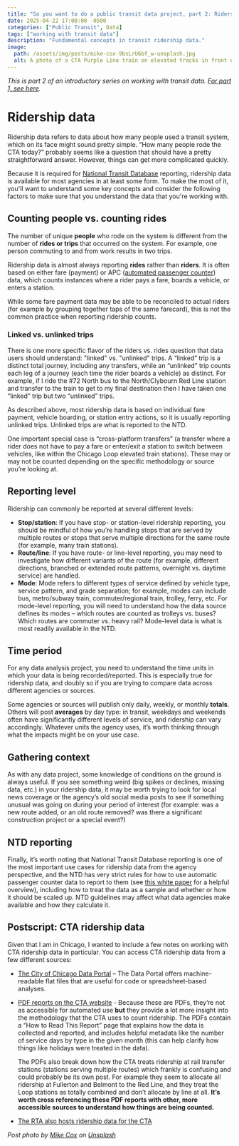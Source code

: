 ```yaml
---
title: "So you want to do a public transit data project, part 2: Ridership"
date: 2025-04-22 17:00:00 -0500
categories: ["Public Transit", Data]
tags: ["working with transit data"]  
description: "Fundamental concepts in transit ridership data."   
image:
  path: /assets/img/posts/mike-cox-9bsLrU6bf_w-unsplash.jpg
  alt: A photo of a CTA Purple Line train on elevated tracks in front of a stone building.
---
```

*This is part 2 of an introductory series on working with transit data. [For part 1, see here](/posts/transit-data-pt-1).*

# Ridership data

Ridership data refers to data about how many people used a transit system, which on its face might sound pretty simple. “How many people rode the CTA today?” probably seems like a question that should have a pretty straightforward answer. However, things can get more complicated quickly. 

Because it is required for [National Transit Database](https://www.transit.dot.gov/ntd) reporting, ridership data is available for most agencies in at least some form. To make the most of it, you'll want to understand some key concepts and consider the following factors to make sure that you understand the data that you're working with.

## Counting people vs. counting rides

The number of unique **people** who rode on the system is different from the number of **rides or trips** that occurred on the system. For example, one person commuting to and from work results in two trips. 

Ridership data is almost always reporting **rides** rather than **riders**. It is often based on either fare (payment) or APC ([automated passenger counter](https://www.transitwiki.org/TransitWiki/index.php/Automated_passenger_counter)) data, which counts instances where a rider pays a fare, boards a vehicle, or enters a station. 

While some fare payment data may be able to be reconciled to actual riders (for example by grouping together taps of the same farecard), this is not the common practice when reporting ridership counts.

### Linked vs. unlinked trips
 
There is one more specific flavor of the riders vs. rides question that data users should understand: "linked" vs. "unlinked" trips. A “linked” trip is a distinct total journey, including any transfers, while an “unlinked” trip counts each leg of a journey (each time the rider boards a vehicle) as distinct. For example, if I ride the #72 North bus to the North/Clybourn Red Line station and transfer to the train to get to my final destination then I have taken one “linked” trip but two “unlinked” trips. 

As described above, most ridership data is based on individual fare payment, vehicle boarding, or station entry actions, so it is usually reporting unlinked trips. Unlinked trips are what is reported to the NTD.

One important special case is “cross-platform transfers” (a transfer where a rider does not have to pay a fare or enter/exit a station to switch between vehicles, like within the Chicago Loop elevated train stations). These may or may not be counted depending on the specific methodology or source you’re looking at. 

## Reporting level

Ridership can commonly be reported at several different levels:

 * **Stop/station**: If you have stop- or station-level ridership reporting, you should be mindful of how you’re handling stops that are served by multiple routes or stops that serve multiple directions for the same route (for example, many train stations).  
 * **Route/line**: If you have route- or line-level reporting, you may need to investigate how different variants of the route (for example, different directions, branched or extended route patterns, overnight vs. daytime service) are handled. 
 * **Mode**: Mode refers to different types of service defined by vehicle type, service pattern, and grade separation; for example, modes can include bus, metro/subway train, commuter/regional train, trolley, ferry, etc. For mode-level reporting, you will need to understand how the data source defines its modes – which routes are counted as trolleys vs. buses? Which routes are commuter vs. heavy rail? Mode-level data is what is most readily available in the NTD.

## Time period

For any data analysis project, you need to understand the time units in which your data is being recorded/reported. This is especially true for ridership data, and doubly so if you are trying to compare data across different agencies or sources. 

Some agencies or sources will publish only daily, weekly, or monthly **totals**. Others will post **averages** by day type: in transit, weekdays and weekends often have significantly different levels of service, and ridership can vary accordingly. Whatever units the agency uses, it’s worth thinking through what the impacts might be on your use case. 

## Gathering context

As with any data project, some knowledge of conditions on the ground is always useful. If you see something weird (big spikes or declines, missing data, etc.) in your ridership data, it may be worth trying to look for local news coverage or the agency’s old social media posts to see if something unusual was going on during your period of interest (for example: was a new route added, or an old route removed? was there a significant construction project or a special event?)

## NTD reporting

Finally, it’s worth noting that National Transit Database reporting is one of the most important use cases for ridership data from the agency perspective, and the NTD has very strict rules for how to use automatic passenger counter data to report to them (see [this white paper](https://www.oregon.gov/odot/RPTD/RPTD%20Document%20Library/APC-AFC-White-Paper-Trillium-2021.pdf) for a helpful overview), including how to treat the data as a sample and whether or how it should be scaled up. NTD guidelines may affect what data agencies make available and how they calculate it. 

## Postscript: CTA ridership data

Given that I am in Chicago, I wanted to include a few notes on working with CTA ridership data in particular. You can access CTA ridership data from a few different sources:

* [The City of Chicago Data Portal](https://data.cityofchicago.org/Transportation/CTA-List-of-CTA-Datasets/pnau-cf66/data_preview) – The Data Portal offers machine-readable flat files that are useful for code or spreadsheet-based analyses.

* [PDF reports on the CTA website](https://www.transitchicago.com/ridership/) - Because these are PDFs, they’re not as accessible for automated use **but** they provide a lot more insight into the methodology that the CTA uses to count ridership. The PDFs contain a “How to Read This Report” page that explains how the data is collected and reported, and includes helpful metadata like the number of service days by type in the given month (this can help clarify how things like holidays were treated in the data).  

    The PDFs also break down how the CTA treats ridership at rail transfer stations (stations serving multiple routes) which frankly is confusing and could probably be its own post. For example they seem to allocate all ridership at Fullerton and Belmont to the Red Line, and they treat the Loop stations as totally combined and don’t allocate by line at all. **It’s worth cross referencing these PDF reports with other, more accessible sources to understand how things are being counted.**


* [The RTA also hosts ridership data for the CTA](https://www.rtams.org/ridership)

*Post photo by [Mike Cox](https://unsplash.com/@iprefermike?utm_content=creditCopyText&utm_medium=referral&utm_source=unsplash) on [Unsplash](https://unsplash.com/photos/gray-train-on-rail-road-during-daytime-9bsLrU6bf_w?utm_content=creditCopyText&utm_medium=referral&utm_source=unsplash)*

